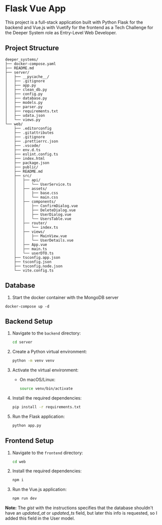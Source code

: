 # Flask Vue App

This project is a full-stack application built with Python Flask for the backend and Vue.js with Vuetify for the frontend as a Tech Challenge for the Deeper System role as Entry-Level Web Developer.

## Project Structure

```
deeper_systems/
├── docker-compose.yaml
├── README.md
├── server/
│   ├── __pycache__/
│   ├── .gitignore
│   ├── app.py
│   ├── clean_db.py
│   ├── config.py
│   ├── database.py
│   ├── models.py
│   ├── parser.py
│   ├── requirements.txt
│   ├── udata.json
│   └── views.py
└── web/
    ├── .editorconfig
    ├── .gitattributes
    ├── .gitignore
    ├── .prettierrc.json
    ├── .vscode/
    ├── env.d.ts
    ├── eslint.config.ts
    ├── index.html
    ├── package.json
    ├── public/
    ├── README.md
    ├── src/
    │   ├── api/
    │   │   └── UserService.ts
    │   ├── assets/
    │   │   ├── base.css
    │   │   └── main.css
    │   ├── components/
    │   │   ├── ConfirmDialog.vue
    │   │   ├── DeleteDialog.vue
    │   │   ├── UserDialog.vue
    │   │   └── UsersTable.vue
    │   ├── router/
    │   │   └── index.ts
    │   ├── views/
    │   │   ├── MainView.vue
    │   │   └── UserDetails.vue
    │   ├── App.vue
    │   ├── main.ts
    │   └── userDTO.ts
    ├── tsconfig.app.json
    ├── tsconfig.json
    ├── tsconfig.node.json
    └── vite.config.ts
```

## Database
1. Start the docker container with the MongoDB server
```
docker-compose up -d
```

## Backend Setup

1. Navigate to the `backend` directory:
   ```bash
   cd server
   ```

2. Create a Python virtual environment:
   ```bash
   python -m venv venv
   ```

3. Activate the virtual environment:
   - On macOS/Linux:
     ```bash
     source venv/bin/activate
     ```

4. Install the required dependencies:
   ```bash
   pip install -r requirements.txt
   ```

5. Run the Flask application:
   ```bash
   python app.py
   ```

## Frontend Setup

1. Navigate to the `frontend` directory:
   ```bash
   cd web
   ```

2. Install the required dependencies:
   ```bash
   npm i
   ```

3. Run the Vue.js application:
   ```bash
   npm run dev
   ```


**Note:** The *gist* with the instructions specifies that the database shouldn't have an *updated_at* or *updated_ts* field, but later this info is requested, so I added this field in the User model.